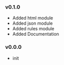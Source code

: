 ### v0.1.0

- Added html module
- Added json module
- Added rules module
- Added Documentation

### v0.0.0

- init
